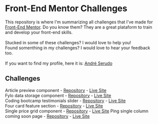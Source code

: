 # Front-End Mentor Challenges
This repository is where I'm summarizing all challenges that I've made for [Front-End Mentor](https://www.frontendmentor.io/).
Do you know them? They are a great plataform to train and develop your front-end skills.<br><br>
Stucked in some of these challenges? I would love to help you!<br>
Found somenthing in my challenges? I would love to hear your feedback too.<br><br>
If you want to find my profile, here it is: [André Serudo](https://www.frontendmentor.io/profile/andreserudo)

## Challenges

Article preview component - [Repository](https://github.com/andreserudo/articlePreview) - [Live Site](https://fylo-data-henna.vercel.app/)<br>
Fylo data storage component - [Repository](https://github.com/andreserudo/fyloData) - [Live Site](https://fylo-data-henna.vercel.app/)<br>
Coding bootcamp testimonials slider - [Repository](https://github.com/andreserudo/testimonialSlider) - [Live Site](https://testimonial-slider-serudo.vercel.app/)<br>
Four card feature section - [Repository](https://github.com/andreserudo/fourCards) - [Live Site](https://four-cards-serudo.vercel.app/)<br>
Single price grid component - [Repository](https://github.com/andreserudo/singlePriceGrid) - [Live Site](https://single-price-grid-serudo.vercel.app/)
Ping single column coming soon page - [Repository](https://github.com/andreserudo/ping) - [Live Site](https://ping-serudo.vercel.app/)